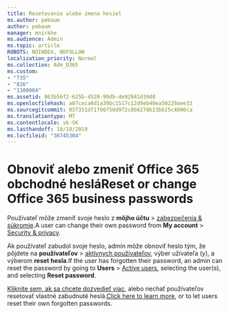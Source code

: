 ```yaml
---
title: Resetovanie alebo zmena hesiel
ms.author: pebaum
author: pebaum
manager: mnirkhe
ms.audience: Admin
ms.topic: article
ROBOTS: NOINDEX, NOFOLLOW
localization_priority: Normal
ms.collection: Adm_O365
ms.custom:
- "735"
- "826"
- "1100004"
ms.assetid: 063b56f2-625b-4520-99db-4e92941d3940
ms.openlocfilehash: a07ceca6d1a39bc1517c12d9eb40ea50229aee33
ms.sourcegitcommit: 037331d71f06750d972c0b6278b23bb15c4806ca
ms.translationtype: MT
ms.contentlocale: sk-SK
ms.lasthandoff: 10/18/2019
ms.locfileid: "36745304"
---
```

# <a name="reset-or-change-office-365-business-passwords"></a><span data-ttu-id="04033-102">Obnoviť alebo zmeniť Office 365 obchodné heslá</span><span class="sxs-lookup"><span data-stu-id="04033-102">Reset or change Office 365 business passwords</span></span>

<span data-ttu-id="04033-103">Používateľ môže zmeniť svoje heslo z **môjho účtu** > [zabezpečenia & súkromie](https://portal.office.com/account/#security).</span><span class="sxs-lookup"><span data-stu-id="04033-103">A user can change their own password from **My account** > [Security & privacy](https://portal.office.com/account/#security).</span></span>
  
<span data-ttu-id="04033-104">Ak používateľ zabudol svoje heslo, admin môže obnoviť heslo tým, že pôjdete na **používateľov** > [aktívnych používateľov](https://portal.office.com/adminportal/home#/users), výber užívateľa (y), a výberom **reset hesla**.</span><span class="sxs-lookup"><span data-stu-id="04033-104">If the user has forgotten their password, an admin can reset the password by going to **Users** > [Active users](https://portal.office.com/adminportal/home#/users), selecting the user(s), and selecting **Reset password**.</span></span>
  
<span data-ttu-id="04033-105">[Kliknite sem, ak sa chcete dozvedieť viac](https://docs.microsoft.com/office365/admin/add-users/reset-passwords), alebo nechať používateľov resetovať vlastné zabudnuté heslá.</span><span class="sxs-lookup"><span data-stu-id="04033-105">[Click here to learn more](https://docs.microsoft.com/office365/admin/add-users/reset-passwords), or to let users reset their own forgotten passwords.</span></span>
  